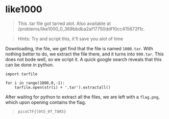 # like1000
> This .tar file got tarred alot. Also available at /problems/like1000_0_369bbdba2af17750ddf10cc415672f1c.

> Hints:
> Try and script this, it'll save you alot of time

Downloading, the file, we get find that the file is named ``1000.tar``. With nothing better to do, we extract the file there, and it turns into ``999.tar``. This does not bode well, so we script it. A quick google search reveals that this can be done in python.
```python3
import tarfile

for i in range(1000,0,-1):
    tarfile.open(str(i) + '.tar').extractall()
```
After waiting for python to extract all the files, we are left with a ``flag.png``, which upon opening contains the flag.
> ``picoCTF{l0t5_0f_TAR5}``
